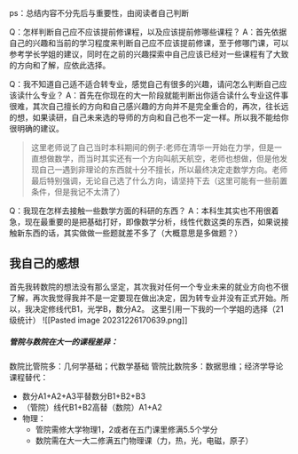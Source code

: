 ps：总结内容不分先后与重要性，由阅读者自己判断

Q：怎样判断自己应不应该提前修课程，以及应该提前修哪些课程？
A：首先依据自己的兴趣和当前的学习程度来判断自己应不应该提前修课，至于修哪门课，可以参考学长学姐的建议，同时在之前的兴趣探索中自己应该已经对一些课程有了大致的方向和了解，应依此选择。

Q：我不知道自己适不适合转专业，感觉自己有很多的兴趣，请问怎么判断自己应该读什么专业？
A：首先在你现在的大一阶段就能判断出你适合读什么专业这件事很难，其次自己擅长的方向和自己感兴趣的方向并不是完全重合的，再次，往长远的想，如果读研，自己未来选的导师的方向和自己也不一定一样。所以我不能给你很明确的建议。

> 这里老师说了自己当时本科期间的例子:老师在清华一开始在力学，但是一直想做数学，而当时其实还有一个方向叫航天航空，老师也想做，但是他发现自己一遇到非理论的东西就十分不擅长，所以最终决定走数学方向。老师最后特别强调，无论自己选了什么方向，请坚持下去（这里可能有一些前置条件，但是我记不太清了）

Q：我现在怎样去接触一些数学方面的科研的东西？
A：本科生其实也不用很着急，现在最重要的是把基础打好，即像数学分析，线性代数这类的东西，如果说接触新东西的话，其实做做一些题就差不多了（大概意思是多做题？）

## 我自己的感想
首先我转数院的想法没有那么坚定，其次我对任何一个专业未来的就业方向也不很了解，再次我觉得我并不是一定要现在做出决定，因为转专业并没有正式开始。所以，我决定修线代B1，光学B，数分A2。
这里引用一下我的一个学姐的选择（21级统计）
![[Pasted image 20231226170639.png]]
##### 管院与数院在大一的课程差异：
数院比管院多：几何学基础；代数学基础
管院比数院多：数据思维；经济学导论
课程替代：
- 数分A1+A2+A3平替数分B1+B2+B3
- （管院）线代B1+B2高替（数院）A1+A2
- 物理：
	- 管院需修大学物理1，2或者在五门课里修满5.5个学分
	- 数院需在大一大二修满五门物理课（力，热，光，电磁，原子）

